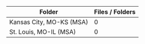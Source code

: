 | Folder                   |   Files / Folders |
|--------------------------|-------------------|
| Kansas City, MO-KS (MSA) |                 0 |
| St. Louis, MO-IL (MSA)   |                 0 |
